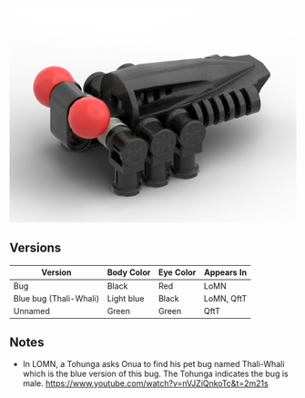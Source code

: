 ![](bug.png)

Versions
--------
| Version | Body Color | Eye Color | Appears In |
|-|-|-|-|
| Bug | Black | Red | LoMN |
| Blue bug (Thali-Whali) | Light blue | Black | LoMN, QftT |
| Unnamed | Green | Green | QftT |

Notes
-----
* In LOMN, a Tohunga asks Onua to find his pet bug named Thali-Whali which is the blue version of this bug. The Tohunga indicates the bug is male. https://www.youtube.com/watch?v=nVJZiQnkoTc&t=2m21s